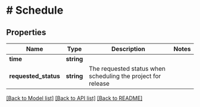 # # Schedule

## Properties

Name | Type | Description | Notes
------------ | ------------- | ------------- | -------------
**time** | **string** |  |
**requested_status** | **string** | The requested status when scheduling the project for release |

[[Back to Model list]](../../README.md#models) [[Back to API list]](../../README.md#endpoints) [[Back to README]](../../README.md)
